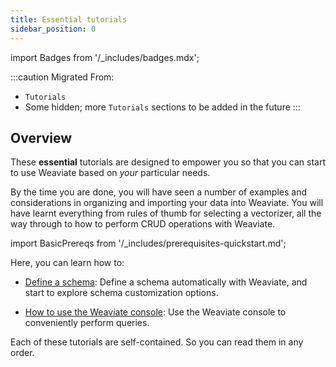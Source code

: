 ```yaml
---
title: Essential tutorials
sidebar_position: 0
---
```

import Badges from '/_includes/badges.mdx';

<Badges/>

<!-- TODO: Remove explanatory header once layout review complete -->
:::caution Migrated From:
- `Tutorials`
- Some hidden; more `Tutorials` sections to be added in the future
:::

## Overview

These **essential** tutorials are designed to empower you so that you can start to use Weaviate based on *your* particular needs.

By the time you are done, you will have seen a number of examples and considerations in organizing and importing your data into Weaviate. You will have learnt everything from rules of thumb for selecting a vectorizer, all the way through to how to perform CRUD operations with Weaviate.

import BasicPrereqs from '/_includes/prerequisites-quickstart.md';

<BasicPrereqs />

Here, you can learn how to:

<!-- - [Select the right vectorizer]  (./_select-vectorizer.md): Identify the right vectorizer based on your data type (text, image, etc.) and application goals (text clustering, Q&A, text to image comparison, image comparison). -->
- [Define a schema](./how-to-create-a-schema.md): Define a schema automatically with Weaviate, and start to explore schema customization options.
<!-- - [Import data]  (./_how-to-import-data.md): Use batch imports for large datasets, including what options are available to maximize the import speed. -->
- [How to use the Weaviate console](../getting-started/console.md): Use the Weaviate console to conveniently perform queries.
<!-- - [Perform CRUD operations]  (./_crud.md): Perform CRUD operations with Weaviate. -->

<!-- Once you are finished with this section, we suggest moving on to our [Search tutorials]  (../_search/index.md). There we guide you through the powerful yet flexible options Weaviate provides for searching through your data.  -->

Each of these tutorials are self-contained. So you can read them in any order.
